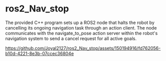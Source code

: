 # ros2_Nav_stop

The provided C++ program sets up a ROS2 node that halts the robot by cancelling its ongoing navigation task through an action client. The node communicates with the navigate_to_pose action server within the robot's navigation system to send a cancel request for all active goals.

https://github.com/Joyal2127/ros2_Nav_stop/assets/150194916/fd762056-b10d-4221-8e3b-07ccec36804e



